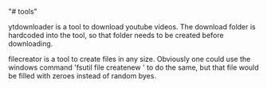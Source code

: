 "# tools" 

ytdownloader is a tool to download youtube videos. The download folder is hardcoded into the tool, so that folder needs to be created before downloading.

filecreator is a tool to create files in any size. Obviously one could use the 
windows command 'fsutil file createnew <filename> <length>' to do the same, but
that file would be filled with zeroes instead of random byes.